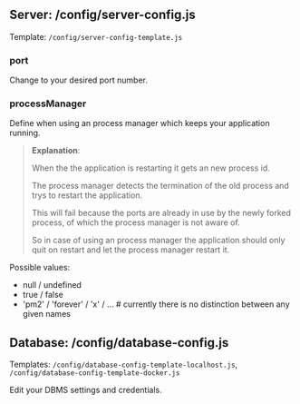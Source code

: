 ## Server: /config/server-config.js

Template: `/config/server-config-template.js`


### port

Change to your desired port number.


### processManager

Define when using an process manager which keeps your application running.

> **Explanation**:
>
> When the the application is restarting it gets an new process id.
>
> The process manager detects the termination of the old process and trys to restart the application.
>
> This will fail because the ports are already in use by the newly forked process, of which the process manager is not aware of.
>
> So in case of using an process manager the application should only quit on restart and let the process manager restart it.

Possible values:
* null / undefined
* true / false
* 'pm2' / 'forever' / 'x' / ... # currently there is no distinction between any given names


## Database: /config/database-config.js

Templates: `/config/database-config-template-localhost.js`, `/config/database-config-template-docker.js`

Edit your DBMS settings and credentials.